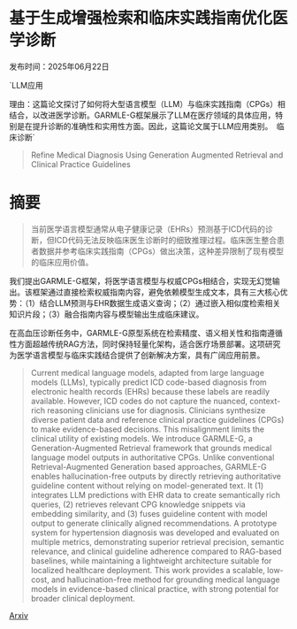 # 基于生成增强检索和临床实践指南优化医学诊断

发布时间：2025年06月22日

`LLM应用

理由：这篇论文探讨了如何将大型语言模型（LLM）与临床实践指南（CPGs）相结合，以改进医学诊断。GARMLE-G框架展示了LLM在医疗领域的具体应用，特别是在提升诊断的准确性和实用性方面。因此，这篇论文属于LLM应用类别。` `临床诊断`

> Refine Medical Diagnosis Using Generation Augmented Retrieval and Clinical Practice Guidelines

# 摘要

> 当前医学语言模型通常从电子健康记录（EHRs）预测基于ICD代码的诊断，但ICD代码无法反映临床医生诊断时的细致推理过程。临床医生整合患者数据并参考临床实践指南（CPGs）做出决策，这种差异限制了现有模型的临床应用价值。

我们提出GARMLE-G框架，将医学语言模型与权威CPGs相结合，实现无幻觉输出。该框架通过直接检索权威指南内容，避免依赖模型生成文本，具有三大核心优势：（1）结合LLM预测与EHR数据生成语义查询；（2）通过嵌入相似度检索相关知识片段；（3）融合指南内容与模型输出生成临床建议。

在高血压诊断任务中，GARMLE-G原型系统在检索精度、语义相关性和指南遵循性方面超越传统RAG方法，同时保持轻量化架构，适合医疗场景部署。这项研究为医学语言模型与临床实践结合提供了创新解决方案，具有广阔应用前景。

> Current medical language models, adapted from large language models (LLMs), typically predict ICD code-based diagnosis from electronic health records (EHRs) because these labels are readily available. However, ICD codes do not capture the nuanced, context-rich reasoning clinicians use for diagnosis. Clinicians synthesize diverse patient data and reference clinical practice guidelines (CPGs) to make evidence-based decisions. This misalignment limits the clinical utility of existing models. We introduce GARMLE-G, a Generation-Augmented Retrieval framework that grounds medical language model outputs in authoritative CPGs. Unlike conventional Retrieval-Augmented Generation based approaches, GARMLE-G enables hallucination-free outputs by directly retrieving authoritative guideline content without relying on model-generated text. It (1) integrates LLM predictions with EHR data to create semantically rich queries, (2) retrieves relevant CPG knowledge snippets via embedding similarity, and (3) fuses guideline content with model output to generate clinically aligned recommendations. A prototype system for hypertension diagnosis was developed and evaluated on multiple metrics, demonstrating superior retrieval precision, semantic relevance, and clinical guideline adherence compared to RAG-based baselines, while maintaining a lightweight architecture suitable for localized healthcare deployment. This work provides a scalable, low-cost, and hallucination-free method for grounding medical language models in evidence-based clinical practice, with strong potential for broader clinical deployment.

[Arxiv](https://arxiv.org/abs/2506.21615)